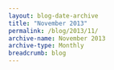 ```yaml
---
layout: blog-date-archive
title: "November 2013"
permalink: /blog/2013/11/
archive-name: November 2013
archive-type: Monthly
breadcrumb: blog
---
```


